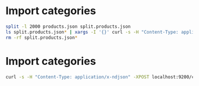 # Import categories
```bash
split -l 2000 products.json split.products.json
ls split.products.json* | xargs -I '{}' curl -s -H "Content-Type: application/x-ndjson" -XPOST localhost:9200/product/_bulk --data-binary @{}
rm -rf split.products.json*
```

# Import categories
```bash
curl -s -H "Content-Type: application/x-ndjson" -XPOST localhost:9200/category/_bulk --data-binary @categories.json
```
